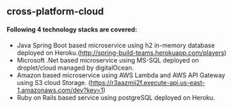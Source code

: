## cross-platform-cloud

#### Following 4 technology stacks are covered:
* Java Spring Boot based microservice using h2 in-memory database deployed on Heroku.(http://spring-build-teams.herokuapp.com/players)
* Microsoft .Net based microservice using MS-SQL deployed on droplet/cloud managed by digitalOcean.
* Amazon based microservice using AWS Lambda and AWS API Gateway using S3 cloud Storage. (https://r3aazmii2f.execute-api.us-east-1.amazonaws.com/dev?key=1)
* Ruby on Rails based service using postgreSQL deployed on Heroku.

